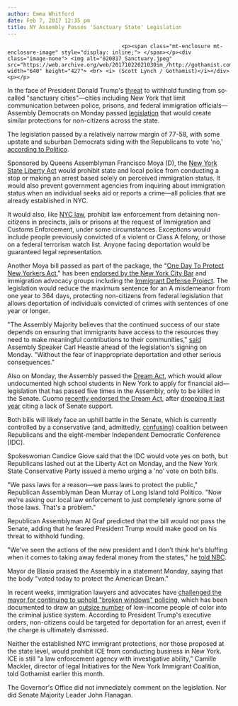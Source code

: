 ```yaml
---
author: Emma Whitford
date: Feb 7, 2017 12:35 pm
title: NY Assembly Passes 'Sanctuary State' Legislation
---
```


	
										<p><span class="mt-enclosure mt-enclosure-image" style="display: inline;"> </span></p><div class="image-none"> <img alt="020817_Sanctuary.jpeg" src="https://web.archive.org/web/20171022021030im_/http://gothamist.com/attachments/nyc_ewhitford/020817_Sanctuary.jpeg" width="640" height="427"> <br> <i> (Scott Lynch / Gothamist)</i></div> <p></p>

<p>In the face of President Donald Trump&apos;s <a href="https://web.archive.org/web/20171022021030/http://gothamist.com/2017/01/25/trump_sanctuary_cities.php">threat</a> to withhold funding from so-called &quot;sanctuary cities&quot;&#x2014;cities including New York that limit communication between police, prisons, and federal immigration officials&#x2014;Assembly Democrats on Monday passed <a href="https://web.archive.org/web/20171022021030/http://assembly.state.ny.us/Press/20170206/">legislation</a> that would create similar protections for non-citizens across the state.  </p>

<p>The legislation passed by a relatively narrow margin of 77-58, with some upstate and suburban Democrats siding with the Republicans to vote &apos;no,&apos; <a href="https://web.archive.org/web/20171022021030/http://www.politico.com/states/new-york/albany/story/2017/02/assembly-passes-sanctuary-state-bill-as-trump-response-109389">according to Politico</a>. </p>

<p>Sponsored by Queens Assemblyman Francisco Moya (D), the <a href="https://web.archive.org/web/20171022021030/http://assembly.state.ny.us/leg/?bn=A.3049B&amp;term=2017">New York State Liberty Act</a> would prohibit state and local police from conducting a stop or making an arrest based solely on perceived immigration status. It would also prevent government agencies from inquiring about immigration status when an individual seeks aid or reports a crime&#x2014;all policies that are already established in NYC. </p>

<p>It would also, like <a href="https://web.archive.org/web/20171022021030/http://www1.nyc.gov/office-of-the-mayor/news/520-14/mayor-bill-de-blasio-signs-law-bills-dramatically-reduce-new-york-city-s-cooperation-with#/0">NYC law</a>, prohibit law enforcement from detaining non-citizens in precincts, jails or prisons at the request of Immigration and Customs Enforcement, under some circumstances. Exceptions would include people previously convicted of a violent or Class A felony, or those on a federal terrorism watch list. Anyone facing deportation would be guaranteed legal representation. </p>

<p>Another Moya bill passed as part of the package, the &quot;<a href="https://web.archive.org/web/20171022021030/http://www.nycbar.org/member-and-career-services/committees/reports-listing/reports/detail/report-in-support-of-the-one-day-to-protect-new-yorkers-act">One Day To Protect New Yorkers Act</a>,&quot; has been <a href="https://web.archive.org/web/20171022021030/http://www.nycbar.org/member-and-career-services/committees/reports-listing/reports/detail/report-in-support-of-the-one-day-to-protect-new-yorkers-act">endorsed by the New York City Bar</a> and immigration advocacy groups including the <a href="https://web.archive.org/web/20171022021030/http://www.immdefense.org/">Immigrant Defense Project</a>. The legislation would reduce the maximum sentence for an A misdemeanor from one year to 364 days, protecting non-citizens from federal legislation that allows deportation of individuals convicted of crimes with sentences of one year or longer. </p>

<p>&quot;The Assembly Majority believes that the continued success of our state depends on ensuring that immigrants have access to the resources they need to make meaningful contributions to their communities,&quot; <a href="https://web.archive.org/web/20171022021030/http://assembly.state.ny.us/Press/20170206/">said</a> Assembly Speaker Carl Heastie ahead of the legislation&apos;s signing on Monday. &quot;Without the fear of inappropriate deportation and other serious consequences.&quot; </p>

<p>Also on Monday, the Assembly passed the <a href="https://web.archive.org/web/20171022021030/http://gothamist.com/tags/dreamact">Dream Act</a>, which would allow undocumented high school students in New York to apply for financial aid&#x2014;legislation that has passed five times in the Assembly, only to be killed in the Senate. Cuomo <a href="https://web.archive.org/web/20171022021030/http://gothamist.com/2017/01/09/cuomo_middle_class_anger.php">recently endorsed the Dream Act</a>, after <a href="https://web.archive.org/web/20171022021030/http://www.nytimes.com/2015/03/25/nyregion/cuomo-might-cut-dream-act-from-state-budget.html?_r=0">dropping it last year</a> citing a lack of Senate support. </p>

<p>Both bills will likely face an uphill battle in the Senate, which is currently controlled by a conservative (and, admittedly, <a href="https://web.archive.org/web/20171022021030/http://gothamist.com/2017/02/03/forget_it_dave_its_albany.php">confusing</a>) coalition between Republicans and the eight-member Independent Democratic Conference [IDC]. </p>

<p>Spokeswoman Candice Giove said that the IDC would vote yes on both, but Republicans lashed out at the Liberty Act on Monday, and the New York State Conservative Party issued a memo urging a &apos;no&apos; vote on both bills.  </p>

<p>&quot;We pass laws for a reason&#x2014;we pass laws to protect the public,&quot; Republican Assemblyman Dean Murray of Long Island told Politico. &quot;Now we&apos;re asking our local law enforcement to just completely ignore some of those laws. That&apos;s a problem.&quot; </p>

<p>Republican Assemblyman Al Graf predicted that the bill would not pass the Senate, adding that he feared President Trump would make good on his threat to withhold funding. </p>

<p>&quot;We&apos;ve seen the actions of the new president and I don&apos;t think he&apos;s bluffing when it comes to taking away federal money from the states,&quot; he <a href="https://web.archive.org/web/20171022021030/http://www.nbcnewyork.com/news/local/NY-Assembly-Backs-Sanctuary-State-Policies-Despite-Risk-From-White-House-412992023.html">told NBC</a>.</p>

<p>Mayor de Blasio praised the Assembly in a statement Monday, saying that the body &quot;voted today to protect the American Dream.&quot; </p>

<p>In recent weeks, immigration lawyers and advocates have <a href="https://web.archive.org/web/20171022021030/http://gothamist.com/2017/01/27/sanctuary_city_nyc_trump.php">challenged the mayor for continuing to uphold &quot;broken windows&quot; policing</a>, which has been documented to draw an <a href="https://web.archive.org/web/20171022021030/http://gothamist.com/2016/08/01/broken_windows_still_racist.php">outsize number</a> of low-income people of color into the criminal justice system. According to President Trump&apos;s executive orders, non-citizens could be targeted for deportation for an arrest, even if the charge is ultimately dismissed. </p>

<p>Neither the established NYC immigrant protections, nor those proposed at the state level, would prohibit ICE from conducting business in New York. ICE is still &quot;a law enforcement agency with investigative ability,&quot; Camille Mackler, director of legal Initiatives for the New York Immigrant Coalition, told Gothamist earlier this month. </p>

<p>The Governor&apos;s Office did not immediately comment on the legislation. Nor did Senate Majority Leader John Flanagan. </p>					
										
									
				